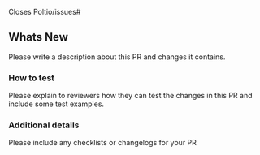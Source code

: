 Closes Poltio/issues# 

## Whats New 

Please write a description about this PR and changes it contains. 

### How to test 

Please explain to reviewers how they can test the changes in this PR and include some test examples. 

### Additional details 

Please include any checklists or changelogs for your PR 
